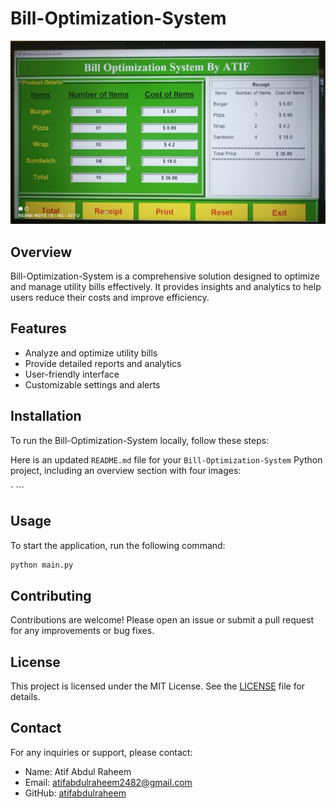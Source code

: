 # Bill-Optimization-System

![Bill Optimization System Image](https://github.com/atifabdulraheem/Bill-Optimization-System/blob/main/Bill%20Review.jpg)

## Overview
Bill-Optimization-System is a comprehensive solution designed to optimize and manage utility bills effectively. It provides insights and analytics to help users reduce their costs and improve efficiency.

## Features
- Analyze and optimize utility bills
- Provide detailed reports and analytics
- User-friendly interface
- Customizable settings and alerts

## Installation
To run the Bill-Optimization-System locally, follow these steps:

Here is an updated `README.md` file for your `Bill-Optimization-System` Python project, including an overview section with four images:

`    ```

## Usage
To start the application, run the following command:
```bash
python main.py
```

## Contributing
Contributions are welcome! Please open an issue or submit a pull request for any improvements or bug fixes.


## License
This project is licensed under the MIT License. See the [LICENSE](LICENSE) file for details.

## Contact
For any inquiries or support, please contact:
- Name: Atif Abdul Raheem
- Email: atifabdulraheem2482@gmail.com
- GitHub: [atifabdulraheem](https://github.com/atifabdulraheem)
```

